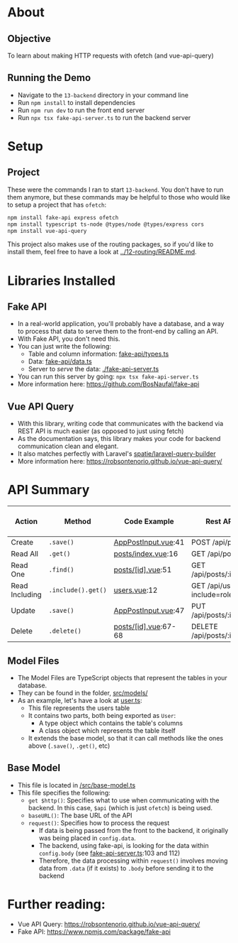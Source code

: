 # About
## Objective
To learn about making HTTP requests with ofetch (and vue-api-query)

## Running the Demo
- Navigate to the `13-backend` directory in your command line
- Run `npm install` to install dependencies
- Run `npm run dev` to run the front end server
- Run `npx tsx fake-api-server.ts` to run the backend server

# Setup
## Project
These were the commands I ran to start `13-backend`. You don't have to run them anymore, but these commands may be helpful to those who would like to setup a project that has `ofetch`:

```bash
npm install fake-api express ofetch
npm install typescript ts-node @types/node @types/express cors
npm install vue-api-query
```

This project also makes use of the routing packages, so if you'd like to install them, feel free to have a look at [../12-routing/README.md](./../12-routing/README.md).

# Libraries Installed
## Fake API
- In a real-world application, you'll probably have a database, and a way to process that data to serve them to the front-end by calling an API.
- With Fake API, you don't need this.
- You can just write the following:
  - Table and column information: [fake-api/types.ts](./src/fake-api/types.ts)
  - Data: [fake-api/data.ts](./src/fake-api/data.ts)
  - Server to *serve* the data: [./fake-api-server.ts](./fake-api-server.ts)
- You can run this server by going: `npx tsx fake-api-server.ts`
- More information here: https://github.com/BosNaufal/fake-api 

## Vue API Query
- With this library, writing code that communicates with the backend via REST API is much easier (as opposed to just using fetch)
- As the documentation says, this library makes your code for backend communication clean and elegant.
- It also matches perfectly with Laravel's [spatie/laravel-query-builder](https://github.com/spatie/laravel-query-builder)
- More information here: https://robsontenorio.github.io/vue-api-query/

# API Summary
| Action | Method | Code Example | Rest API | [fake-api-server.ts](./fake-api-server.ts) |
| ------ | ------ | -------------- | -------- | ------------------------------------------ |
| Create | `.save()` | [AppPostInput.vue](./src/components/AppPostInput.vue):41 | POST /api/posts | Line 102 |
| Read All | `.get()` | [posts/index.vue](./src/pages/posts/index.vue):16 | GET /api/posts | Line 60 |
| Read One | `.find()` | [posts/[id].vue](./src/pages/posts/[id].vue):51 | GET /api/posts/:id| Line 83 |
| Read Including | `.include().get()` | [users.vue](./src/pages/users.vue):12 | GET /api/users?include=roleType| Line 21 |
| Update | `.save()` | [AppPostInput.vue](./src/components/AppPostInput.vue):47 | PUT /api/posts/:id | Line 111 |
| Delete | `.delete()`| [posts/[id].vue](./src/pages/posts/[id].vue):67-68 | DELETE /api/posts/:id | Line 129|

## Model Files
- The Model Files are TypeScript objects that represent the tables in your database.
- They can be found in the folder, [src/models/](./src/models/)
- As an example, let's have a look at [user.ts](./src/models/user.ts):
  - This file represents the users table
  - It contains two parts, both being exported as `User`: 
    - A type object which contains the table's columns
    - A class object which represents the table itself
  - It extends the base model, so that it can call methods like the ones above (`.save()`, `.get()`,  etc)

## Base Model
- This file is located in [/src/base-model.ts](./src/base-model.ts)
- This file specifies the following:
  - `get $http()`: Specifies what to use when communicating with the backend. In this case, `$api` (which is just `ofetch`) is being used.
  - `baseURL()`: The base URL of the API
  - `request()`: Specifies how to process the request
    - If data is being passed from the front to the backend, it originally was being placed in `config.data`.
    - The backend, using fake-api, is looking for the data within `config.body` (see [fake-api-server.ts](./fake-api-server.ts):103 and 112)
    - Therefore, the data processing within `request()` involves moving data from `.data` (if it exists) to `.body` before sending it to the backend

# Further reading:
- Vue API Query: https://robsontenorio.github.io/vue-api-query/
- Fake API: https://www.npmjs.com/package/fake-api
